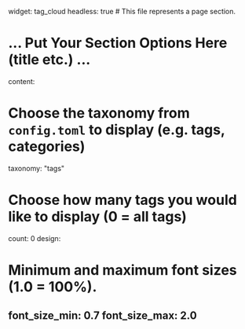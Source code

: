 widget: tag_cloud
headless: true  # This file represents a page section.

# ... Put Your Section Options Here (title etc.) ...

content:
  # Choose the taxonomy from `config.toml` to display (e.g. tags, categories)
  taxonomy: "tags"
  # Choose how many tags you would like to display (0 = all tags)
  count: 0
design:
  # Minimum and maximum font sizes (1.0 = 100%).
  font_size_min: 0.7
  font_size_max: 2.0
---